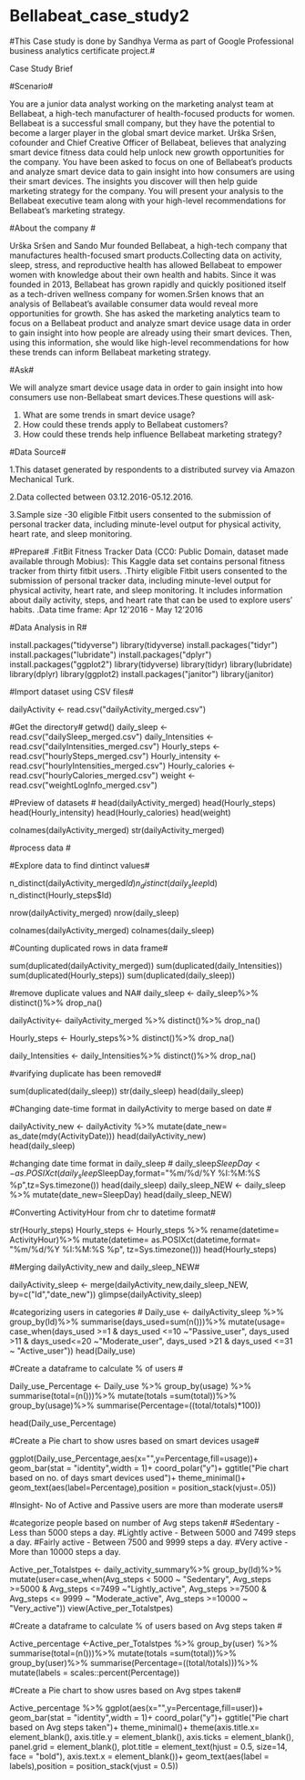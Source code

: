 # Bellabeat_case_study2

#This Case study is done by Sandhya Verma as part of Google Professional business analytics certificate project.#

Case Study Brief

#Scenario#

You are a junior data analyst working on the marketing analyst team at Bellabeat, a high-tech manufacturer of health-focused products for women. Bellabeat is a successful small company, but they have the potential to become a larger player in the global smart device market. Urška Sršen, cofounder and Chief Creative Officer of Bellabeat, believes that analyzing smart device fitness data could help unlock new growth opportunities for the company. You have been asked to focus on one of
Bellabeat’s products and analyze smart device data to gain insight into how consumers are using their smart devices. The insights you discover will then help guide marketing strategy for the company. You will present your analysis to the Bellabeat executive team along with your high-level recommendations for Bellabeat’s marketing strategy.

#About the company #

Urška Sršen and Sando Mur founded Bellabeat, a high-tech company that manufactures health-focused smart products.Collecting data on activity, sleep, stress, and reproductive health has allowed Bellabeat to empower women with knowledge about their own health and habits. Since it was founded in 2013, Bellabeat has grown rapidly and quickly positioned itself as a tech-driven wellness company for women.Sršen knows that an analysis of Bellabeat’s available consumer data would reveal more opportunities for growth. She has asked the marketing analytics team to focus on a Bellabeat product and analyze smart device usage data in order to gain
insight into how people are already using their smart devices. Then, using this information, she would like high-level recommendations for how these trends can inform Bellabeat marketing strategy.


#Ask#

We will analyze smart device usage data in order to gain insight into how consumers use non-Bellabeat smart devices.These questions will ask-

1. What are some trends in smart device usage?
2. How could these trends apply to Bellabeat customers?
3. How could these trends help influence Bellabeat marketing strategy?

#Data Source#

1.This dataset generated by respondents to a distributed survey via Amazon Mechanical Turk.

2.Data collected between 03.12.2016-05.12.2016.

3.Sample size -30 eligible Fitbit users consented to the submission of personal tracker data, including minute-level output for physical activity, heart rate, and sleep monitoring.


#Prepare#
.FitBit Fitness Tracker Data (CC0: Public Domain, dataset made available through Mobius): This Kaggle data set contains personal fitness tracker from thirty fitbit users.
.Thirty eligible Fitbit users consented to the submission of personal tracker data, including minute-level output for physical activity, heart rate, and sleep monitoring. It includes information about daily activity, steps, and heart rate that can be used to explore users’ habits.
.Data time frame: Apr 12'2016 - May 12'2016

#Data Analysis in R#

install.packages("tidyverse")
library(tidyverse)
install.packages("tidyr")
install.packages("lubridate")
install.packages("dplyr")
install.packages("ggplot2")
library(tidyverse)
library(tidyr)
library(lubridate)
library(dplyr)
library(ggplot2)
install.packages("janitor")
library(janitor)


#Import dataset using CSV files#


dailyActivity <- read.csv("dailyActivity_merged.csv")

#Get the directory#
getwd()
daily_sleep <- read.csv("dailySleep_merged.csv")
daily_Intensities <- read.csv("dailyIntensities_merged.csv")
Hourly_steps <- read.csv("hourlySteps_merged.csv")
Hourly_intensity <- read.csv("hourlyIntensities_merged.csv")
Hourly_calories <- read.csv("hourlyCalories_merged.csv")
weight <- read.csv("weightLogInfo_merged.csv")

#Preview of datasets #
head(dailyActivity_merged)
head(Hourly_steps)
head(Hourly_intensity)
head(Hourly_calories)
head(weight)

colnames(dailyActivity_merged)
str(dailyActivity_merged)

#process data #

#Explore data  to find dintinct values#
  
n_distinct(dailyActivity_merged$Id)
n_distinct(daily_sleep$Id)
n_distinct(Hourly_steps$Id)

nrow(dailyActivity_merged)
nrow(daily_sleep)


colnames(dailyActivity_merged)
colnames(daily_sleep)


#Counting duplicated rows in data frame#

sum(duplicated(dailyActivity_merged))
sum(duplicated(daily_Intensities))
sum(duplicated(Hourly_steps))
sum(duplicated(daily_sleep))

#remove duplicate values and NA#
daily_sleep <- daily_sleep%>%
  distinct()%>%
  drop_na()

dailyActivity<- dailyActivity_merged %>%
  distinct()%>%
  drop_na()

Hourly_steps <- Hourly_steps%>%
  distinct()%>%
  drop_na()

daily_Intensities <- daily_Intensities%>%
  distinct()%>%
  drop_na()

#varifying duplicate has been removed#

sum(duplicated(daily_sleep))
str(daily_sleep)
head(daily_sleep)

#Changing date-time format in dailyActivity  to merge based on date #

dailyActivity_new <- dailyActivity %>%
  mutate(date_new= as_date(mdy(ActivityDate)))
head(dailyActivity_new)  
head(daily_sleep)


#changing date time format in daily_sleep #
daily_sleep$SleepDay <- as.POSIXct(daily_sleep$SleepDay,format="%m/%d/%Y %I:%M:%S %p",tz=Sys.timezone())
head(daily_sleep)
daily_sleep_NEW <- daily_sleep %>%
  mutate(date_new=SleepDay)
head(daily_sleep_NEW)

#Converting ActivityHour from chr to datetime format#

str(Hourly_steps)
Hourly_steps <- Hourly_steps %>%
  rename(datetime= ActivityHour)%>%
  mutate(datetime= as.POSIXct(datetime,format= "%m/%d/%Y %I:%M:%S %p", tz=Sys.timezone()))
head(Hourly_steps)


#Merging dailyActivity_new and daily_sleep_NEW#

dailyActivity_sleep <- merge(dailyActivity_new,daily_sleep_NEW, by=c("Id","date_new"))
glimpse(dailyActivity_sleep)


#categorizing users in categories #
Daily_use <- dailyActivity_sleep %>%
  group_by(Id)%>%
  summarise(days_used=sum(n()))%>%
  mutate(usage= case_when(days_used >=1  &  days_used <=10 ~"Passive_user",
                          days_used >11 &  days_used<=20 ~"Moderate_user",
                          days_used  >21 & days_used <=31 ~ "Active_user"))
head(Daily_use)


#Create a dataframe to calculate % of users #

Daily_use_Percentage <- Daily_use %>%
  group_by(usage) %>%
  summarise(total=(n()))%>%
  mutate(totals =sum(total))%>%
  group_by(usage)%>%
  summarise(Percentage=((total/totals)*100))

head(Daily_use_Percentage)  

#Create a Pie chart to show usres based on smart devices usage#

ggplot(Daily_use_Percentage,aes(x="",y=Percentage,fill=usage))+
  geom_bar(stat = "identity",width = 1)+
  coord_polar("y")+
  ggtitle("Pie chart based on no. of days smart devices used")+
  theme_minimal()+
  geom_text(aes(label=Percentage),position = position_stack(vjust=.05))


 #Insight- No of Active and Passive users are more than moderate users#
  

  #categorize people based on number of  Avg steps taken#
  #Sedentary - Less than 5000 steps a day.
  #Lightly active - Between 5000 and 7499 steps a day.
  #Fairly active - Between 7500 and 9999 steps a day.
  #Very active - More than 10000 steps a day.
  
  Active_per_Totalstpes <- daily_activity_summary%>%
    group_by(Id)%>%
    mutate(user=case_when(Avg_steps < 5000 ~ "Sedentary",
                          Avg_steps >=5000 & Avg_steps <=7499 ~"Lightly_active",
                          Avg_steps >=7500 & Avg_steps <= 9999 ~ "Moderate_active",
                          Avg_steps >=10000 ~ "Very_active"))
  view(Active_per_Totalstpes)
  
  
  #Create a dataframe to calculate % of users based on Avg steps taken #
  
  Active_percentage <-Active_per_Totalstpes %>%
    group_by(user) %>%
    summarise(total=(n()))%>%
    mutate(totals =sum(total))%>%
    group_by(user)%>%
    summarise(Percentage=((total/totals)))%>%
    mutate(labels = scales::percent(Percentage))

  #Create a Pie chart to show usres based on Avg stpes taken#
  
  Active_percentage %>%
    ggplot(aes(x="",y=Percentage,fill=user))+
    geom_bar(stat = "identity",width = 1)+
    coord_polar("y")+
    ggtitle("Pie chart based on Avg steps taken")+
    theme_minimal()+
    theme(axis.title.x= element_blank(),
          axis.title.y = element_blank(),
          axis.ticks = element_blank(),
          panel.grid = element_blank(), 
          plot.title = element_text(hjust = 0.5, size=14, face = "bold"),
          axis.text.x = element_blank())+
    geom_text(aes(label = labels),position = position_stack(vjust = 0.5))
  







